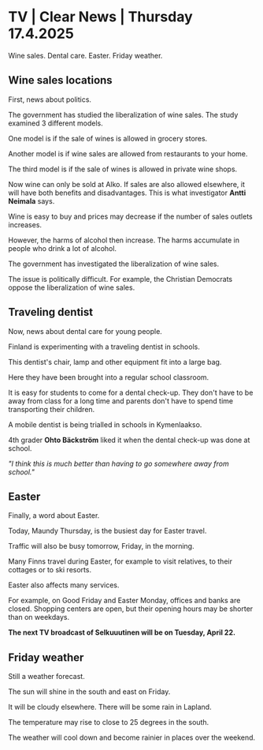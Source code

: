 # TV \| Clear News \| Thursday 17.4.2025

Wine sales. Dental care. Easter. Friday weather.

## Wine sales locations

First, news about politics.

The government has studied the liberalization of wine sales. The study examined 3 different models.

One model is if the sale of wines is allowed in grocery stores.

Another model is if wine sales are allowed from restaurants to your home.

The third model is if the sale of wines is allowed in private wine shops.

Now wine can only be sold at Alko. If sales are also allowed elsewhere, it will have both benefits and disadvantages. This is what investigator **Antti Neimala** says.

Wine is easy to buy and prices may decrease if the number of sales outlets increases.

However, the harms of alcohol then increase. The harms accumulate in people who drink a lot of alcohol.

The government has investigated the liberalization of wine sales.

The issue is politically difficult. For example, the Christian Democrats oppose the liberalization of wine sales.

## Traveling dentist

Now, news about dental care for young people.

Finland is experimenting with a traveling dentist in schools.

This dentist's chair, lamp and other equipment fit into a large bag.

Here they have been brought into a regular school classroom.

It is easy for students to come for a dental check-up. They don't have to be away from class for a long time and parents don't have to spend time transporting their children.

A mobile dentist is being trialled in schools in Kymenlaakso.

4th grader **Ohto Bäckström** liked it when the dental check-up was done at school.

*"I think this is much better than having to go somewhere away from school."*

## Easter

Finally, a word about Easter.

Today, Maundy Thursday, is the busiest day for Easter travel.

Traffic will also be busy tomorrow, Friday, in the morning.

Many Finns travel during Easter, for example to visit relatives, to their cottages or to ski resorts.

Easter also affects many services.

For example, on Good Friday and Easter Monday, offices and banks are closed. Shopping centers are open, but their opening hours may be shorter than on weekdays.

**The next TV broadcast of Selkuuutinen will be on Tuesday, April 22.**

## Friday weather

Still a weather forecast.

The sun will shine in the south and east on Friday.

It will be cloudy elsewhere. There will be some rain in Lapland.

The temperature may rise to close to 25 degrees in the south.

The weather will cool down and become rainier in places over the weekend.

